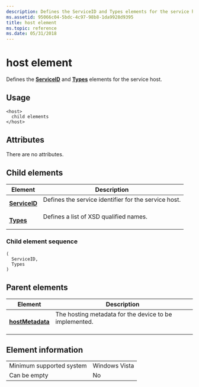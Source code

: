 ```yaml
---
description: Defines the ServiceID and Types elements for the service host.
ms.assetid: 95066c04-5bdc-4c97-98b8-1da9928d9395
title: host element
ms.topic: reference
ms.date: 05/31/2018
---
```


# host element

Defines the [**ServiceID**](serviceid.md) and [**Types**](types.md) elements for the service host.

## Usage

``` syntax
<host>
  child elements
</host>
```

## Attributes

There are no attributes.

## Child elements



| Element                                   | Description                                                                 |
|-------------------------------------------|-----------------------------------------------------------------------------|
| [**ServiceID**](serviceid.md)<br/> | Defines the service identifier for the service host.<br/> <br/> |
| [**Types**](types.md)<br/>         | Defines a list of XSD qualified names.<br/> <br/>               |



### Child element sequence

``` syntax
(
  ServiceID, 
  Types
)
```

## Parent elements



| Element                                         | Description                                                                   |
|-------------------------------------------------|-------------------------------------------------------------------------------|
| [**hostMetadata**](hostmetadata.md)<br/> | The hosting metadata for the device to be implemented.<br/> <br/> |



## Element information



|                                     |               |
|-------------------------------------|---------------|
| Minimum supported system<br/> | Windows Vista |
| Can be empty                        | No            |



 

 





